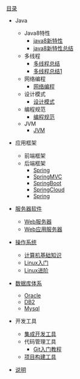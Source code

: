 [目录](Home)

* Java
    * Java8特性
        * [java8新特性](ysshao/javadoc/java8新特性总结.md)
        * [java8新特性总结](ysshao/javadoc/java8新特性总结.md)
    * 多线程
        * [多线程总结](ysshao/javadoc/java多线程.md)
        * [多线程总结1](ysshao/javadoc/java多线程.mdd)
    * 网络编程
        * [网络编程](#网络编程)
    * 设计模式
        * [设计模式](#设计模式)
    * 编程规范
        * [编程规范](#编程规范)
    * JVM
        * [JVM](#JVM)
* 应用框架
    * 前端框架
    * 后端框架
        * [Spring](#Spring)
        * [SpringMVC](#SpringMVC)
        * [SpringBoot](#SpringBoot)
        * [SpringCloud](#SpringCloud)
        * [Spring](#Redis)
* [服务器软件](#服务器软件)
    * [Web服务器](#Web服务器)
    * [Web应用服务器](#Web应用服务器)
* [操作系统](#操作系统)
    * [计算机基础知识](#计算机基础知识)
    * [Linux入门](#Linux初级入门)       
    * [Linux进阶](#Linux中级进阶)
* [数据库体系](#数据库)
    * [Oracle](#Oracle)
    * [DB2](#DB2)
    * [Mysql](#Mysql) 
* 开发工具
    * [集成开发工具](#集成开发工具)
    * 代码管理工具
        * [Git入门教程](ysshao/tooldoc/Git入门教程)

    - [项目构建工具](#项目构建工具)
* [说明](ysshao/help.md)


